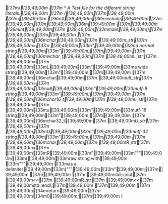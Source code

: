 [37m/*[39;49;00m
[37m * A Test file for the different string literals.[39;49;00m
[37m */[39;49;00m[37m[39;49;00m
[37m[39;49;00m
[36m#[39;49;00m[36minclude[39;49;00m[37m [39;49;00m[37m<iostream>[39;49;00m[36m[39;49;00m
[37m[39;49;00m
[36mint[39;49;00m[37m [39;49;00m[32mmain[39;49;00m()[37m [39;49;00m{[37m[39;49;00m
[37m    [39;49;00m[36mchar[39;49;00m[37m [39;49;00m*_str[37m      [39;49;00m=[37m [39;49;00m[33m"[39;49;00m[33ma normal string[39;49;00m[33m"[39;49;00m;[37m[39;49;00m
[37m    [39;49;00m[36mwchar_t[39;49;00m[37m [39;49;00m*L_str[37m  [39;49;00m=[37m [39;49;00m[33mL[39;49;00m[33m"[39;49;00m[33ma wide string[39;49;00m[33m"[39;49;00m;[37m[39;49;00m
[37m    [39;49;00m[36mchar[39;49;00m[37m [39;49;00m*u8_str[37m    [39;49;00m=[37m [39;49;00m[33mu8[39;49;00m[33m"[39;49;00m[33mutf-8 string[39;49;00m[33m"[39;49;00m;[37m[39;49;00m
[37m    [39;49;00m[36mchar16_t[39;49;00m[37m [39;49;00m*u_str[37m [39;49;00m=[37m [39;49;00m[33mu[39;49;00m[33m"[39;49;00m[33mutf-16 string[39;49;00m[33m"[39;49;00m;[37m[39;49;00m
[37m    [39;49;00m[36mchar32_t[39;49;00m[37m [39;49;00m*U_str[37m [39;49;00m=[37m [39;49;00m[33mU[39;49;00m[33m"[39;49;00m[33mutf-32 string[39;49;00m[33m"[39;49;00m;[37m[39;49;00m
[37m    [39;49;00m[36mchar[39;49;00m[37m [39;49;00m*R_str[37m     [39;49;00m=[37m [39;49;00m[33mR[39;49;00m[33m"[39;49;00m[33m"""[39;49;00m[33m([39;49;00m[33mraw string with[39;49;00m
[33m"""[39;49;00m
[33mas a delimiter[39;49;00m[33m)"""[39;49;00m[33m"[39;49;00m;[37m[39;49;00m
[37m[39;49;00m
[37m    [39;49;00mstd::cout[37m [39;49;00m<<[37m [39;49;00mR_str[37m [39;49;00m<<[37m [39;49;00mstd::endl;[37m[39;49;00m
[37m[39;49;00m
[37m    [39;49;00m[34mreturn[39;49;00m[37m [39;49;00m[34m0[39;49;00m;[37m[39;49;00m
}
